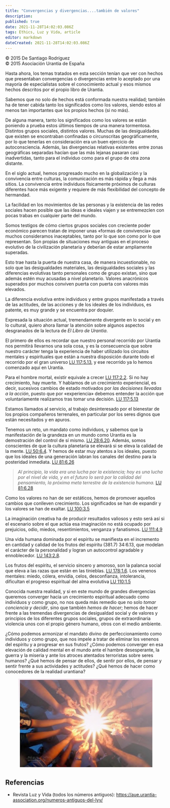 ```yaml
---
title: "Convergencias y divergencias....también de valores"
description: 
published: true
date: 2021-11-28T14:02:03.086Z
tags: Ethics, Luz y Vida, article
editor: markdown
dateCreated: 2021-11-28T14:02:03.086Z
---
```


<p class="v-card v-sheet theme--light grey lighten-3 px-2">© 2015 De Santiago Rodríguez<br>© 2015 Asociación Urantia de España</p>

Hasta ahora, los temas tratados en esta sección tenían que ver con hechos que presentaban convergencias o divergencias entre lo aceptado por una mayoría de especialistas sobre el conocimiento actual y esos mismos hechos descritos por el propio libro de Urantia.

Sabemos que no solo de hechos está conformada nuestra realidad; también ha de tener cabida tanto los significados como los valores, siendo estos al menos tan importantes que los propios hechos (si no más).

De alguna manera, tanto los significados como los valores se están poniendo a prueba estos últimos tiempos de una manera tormentosa. Distintos grupos sociales, distintos valores. Muchas de las desigualdades que existen se encontraban confinadas o circunscritas geográficamente, por lo que tenerlas en consideración era un buen ejercicio de autoconsciencia. Además, las divergencias relativas existentes entre zonas geográficas separadas hacían que las más lejanas pasaran casi inadvertidas, tanto para el individuo como para el grupo de otra zona distante.

En el siglo actual, hemos progresado mucho en la globalización y la convivencia entre culturas, la comunicación es más rápida y llega a más sitios. La convivencia entre individuos físicamente próximos de culturas diferentes hace más exigente y requiere de más flexibilidad del concepto de hermandad.

La facilidad en los movimientos de las personas y la existencia de las redes sociales hacen posible que las ideas e ideales viajen y se entremezclen con pocas trabas en cualquier parte del mundo.

Somos testigos de cómo ciertos grupos sociales con creciente poder económico parecen tratan de imponer unas «formas de convivencia» que muchos consideramos inaceptables, tanto por lo que son como por lo que representan. Son propias de situaciones muy antiguas en el proceso evolutivo de la civilización planetaria y deberían de estar ampliamente superadas.

Esto trae hasta la puerta de nuestra casa, de manera incuestionable, no solo que las desigualdades materiales, las desigualdades sociales y las diferencias evolutivas tanto personales como de grupo existan, sino que además estén muy acusadas a nivel planetario. Valores anacrónicos superados por muchos conviven puerta con puerta con valores más elevados.

La diferencia evolutiva entre individuos y entre grupos manifestada a través de las actitudes, de las acciones y de los ideales de los individuos, es patente, es muy grande y se encuentra por doquier.

Expresada la situación actual, tremendamente divergente en lo social y en lo cultural, quiero ahora llamar la atención sobre algunos aspectos desgranados de la lectura de _El Libro de Urantia_.

El primero de ellos es recordar que nuestro personal recorrido por Urantia nos permitirá llevarnos una sola cosa, y es la consecuencia que sobre nuestro carácter tenga la experiencia de haber utilizado los circuitos mentales y espirituales que están a nuestra disposición durante todo el recorrido por el gran universo [LU 117:5.13](/es/The_Urantia_Book/117#p5_13), y ese recorrido ya lo hemos comenzado aquí en Urantia.

Para el hombre mortal, existir equivale a crecer [LU 117:2.2](/es/The_Urantia_Book/117#p2_2). Si no hay crecimiento, hay muerte. Y hablamos de un crecimiento experiencial, es decir, sucesivos cambios de estado motivados por _las decisiones llevadas a la acción_, puesto que por «experiencia» debemos entender la acción que voluntariamente realizamos tras tomar una decisión. [LU 117:5.13](/es/The_Urantia_Book/117#p5_13)

Estamos llamados al servicio, al trabajo desinteresado por el bienestar de los propios compañeros terrenales, en particular por los seres dignos que están necesitados y en apuros.

Tenemos un reto, un mandato como individuos, y sabemos que la manifestación de la grandeza en un mundo como Urantia es la demostración del control de sí mismo. [LU 28:6.20](/es/The_Urantia_Book/28#p6_20). Además, somos conscientes de que la cultura planetaria se elevará si se eleva la calidad de la mente. [LU 50:6.4](/es/The_Urantia_Book/50#p6_4). Y hemos de estar muy atentos a los ideales, puesto que los ideales de una generación labran los canales del destino para la posteridad inmediata. [LU 81:6.26](/es/The_Urantia_Book/81#p6_26) 

> _Al principio, la vida era una lucha por la existencia; hoy es una lucha por el nivel de vida, y en el futuro lo será por la calidad del pensamiento, la próxima meta terrestre de la existencia humana._ [LU 81:6.28](/es/The_Urantia_Book/81#p6_28) 

Como los valores no han de ser estáticos, hemos de promover aquellos cambios que conlleven crecimiento. Los significados se han de expandir y los valores se han de exaltar. [LU 100:3.5](/es/The_Urantia_Book/100#p3_5)

La imaginación creativa ha de producir resultados valiosos y esto será así si el escenario sobre el que actúa esa imaginación no está ocupado por prejuicios, odio, miedos, resentimientos, venganza y fanatismos. [LU 111:4.9](/es/The_Urantia_Book/111#p4_9)

Una vida humana dominada por el espíritu se manifiesta en el incremento en cantidad y calidad de los frutos del espíritu (381.7) 34:6.13, que modelan el carácter de la personalidad y logran un autocontrol agradable y ennoblecedor. [LU 143:2.8](/es/The_Urantia_Book/143#p2_8).

Los frutos del espíritu, el servicio sincero y amoroso, son la palanca social que eleva a las razas que están en las tinieblas. [LU 178:1.6](/es/The_Urantia_Book/178#p1_6). Los venenos mentales: miedo, cólera, envidia, celos, desconfianza, intolerancia, dificultan el progreso espiritual del alma evolutiva [LU 110:1.5](/es/The_Urantia_Book/110#p1_5) 

Conocida nuestra realidad, y si en este mundo de grandes divergencias queremos converger hacia un crecimiento espiritual adecuado como individuos y como grupo, no nos queda más remedio que no solo _tomar conciencia y decidir_, sino que también _hemos de hacer_; hemos de hacer frente a las tremendas divergencias de desigualdad social y de valores y principios de los diferentes grupos sociales, grupos de extraordinaria violencia unos con el propio género humano, otros con el medio ambiente.

¿Cómo podemos armonizar el mandato divino de perfeccionamiento como individuos y como grupo, que nos impele a tratar de eliminar los venenos del espíritu y a progresar en sus frutos? ¿Cómo podemos converger en esa elevación de calidad mental en el mundo ante el hambre desesperante, la guerra y la miseria y ante los atroces atentados terroristas sobre seres humanos? ¿Qué hemos de pensar de ellos, de sentir por ellos, de pensar y sentir frente a sus actividades y actitudes? ¿Qué hemos de hacer como conocedores de la realidad urantiana?

<figure id="Figure_1" class="image urantiapedia">
<img src="/image/article/Luz_y_Vida/LyV42/12.jpg">
</figure>

## Referencias

- Revista Luz y Vida (todos los números antiguos): https://aue.urantia-association.org/numeros-antiguos-del-lyv/